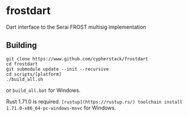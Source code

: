 # frostdart

Dart interface to the Serai FROST multisig implementation

## Building

```
git clone https://www.github.com/cypherstack/frostdart
cd frostdart
git submodule update --init --recursive
cd scripts/[platform]
./build_all.sh
```

or `build_all.bat` for Windows.

Rust 1.71.0 is required.  `[rustup](https://rustup.rs/) toolchain install 1.71.0-x86_64-pc-windows-msvc` for Windows.
